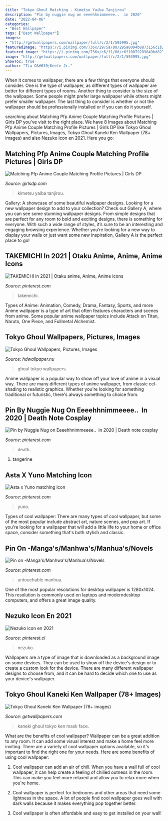 ```yaml
---
title: "Tokyo Ghoul Matching - Kimetsu Yaiba Tanjirou"
description: "Pin by nuggie nug on ️eeeehhnimmeeee.. ️ in 2020"
date: "2022-04-06"
categories:
- "Best Wallpaper"
tags: ["Best Wallpaper"]
images:
- "http://getwallpapers.com/wallpaper/full/c/2/1/593995.jpg"
featuredImage: "https://i.pinimg.com/736x/29/5a/80/295a8094b8873156c1b2c5d68e97f19d.jpg"
featured_image: "https://i.pinimg.com/736x/c6/f1/00/c6f10079289849bd827f6cadca93acbc.jpg"
image: "http://getwallpapers.com/wallpaper/full/c/2/1/593995.jpg"
ShowToc: true
author: "Tia O&#039;Keefe Jr."
---
```



When it comes to wallpaper, there are a few things that everyone should consider. One is the type of wallpaper, as different types of wallpaper are better for different types of rooms. Another thing to consider is the size of the wallpaper. Some people might prefer large wallpaper while others might prefer smaller wallpaper. The last thing to consider is whether or not the wallpaper should be professionally installed or if you can do it yourself.

	

		
searching about Matching Pfp Anime Couple Matching Profile Pictures | Girls DP you've visit to the right place. We have 8 Images about Matching Pfp Anime Couple Matching Profile Pictures | Girls DP like Tokyo Ghoul Wallpapers, Pictures, Images, Tokyo Ghoul Kaneki Ken Wallpaper (78+ images) and also Nezuko icon en 2021. Here you go:
		
    
## Matching Pfp Anime Couple Matching Profile Pictures | Girls DP

<img loading=lazy src="https://66.media.tumblr.com/7d34aa94ead0b28b6597d1b47c47a0a5/66b362ebd2d2e6b3-29/s640x960/a6981ab69d19f2101a70ff380c71a9f2238f0f71.jpg" onerror="this.onerror=null;this.src='https://tse4.mm.bing.net/th?id=OIP.L_Y_OKMPKpEkkyIB0eEtFQHaHa&amp;pid=15.1';" alt="Matching Pfp Anime Couple Matching Profile Pictures | Girls DP">

_Source: girlsdp.com_

>kimetsu yaiba tanjirou. 

	

Gallery: A showcase of some beautiful wallpaper designs.
Looking for a new wallpaper design to add to your collection? Check out Gallery A, where you can see some stunning wallpaper designs. From simple designs that are perfect for any room to bold and exciting designs, there is something for everyone. With such a wide range of styles, it’s sure to be an interesting and engaging browsing experience. Whether you’re looking for a new way to display your walls or just want some new inspiration, Gallery A is the perfect place to go!





	
	
    
## TAKEMICHI In 2021 | Otaku Anime, Anime, Anime Icons

<img loading=lazy src="https://i.pinimg.com/736x/1d/06/c1/1d06c139366f8077887bfc6972f534dd.jpg" onerror="this.onerror=null;this.src='https://tse1.mm.bing.net/th?id=OIP.CXFrUIge3LpRV1aqtBuDYwHaHd&amp;pid=15.1';" alt="TAKEMICHI in 2021 | Otaku anime, Anime, Anime icons">

_Source: pinterest.com_

>takemichi. 

	

Types of Anime: Animation, Comedy, Drama, Fantasy, Sports, and more
Anime wallpaper is a type of art that often features characters and scenes from anime. Some popular anime wallpaper topics include Attack on Titan, Naruto, One Piece, and Fullmetal Alchemist.

    
## Tokyo Ghoul Wallpapers, Pictures, Images

<img loading=lazy src="https://www.hdwallpaper.nu/wp-content/uploads/2015/06/663330.jpg" onerror="this.onerror=null;this.src='https://tse2.mm.bing.net/th?id=OIP.b_Izmecsk15H_HdHijnEwwHaEK&amp;pid=15.1';" alt="Tokyo Ghoul Wallpapers, Pictures, Images">

_Source: hdwallpaper.nu_

>ghoul tokyo wallpapers. 

	

Anime wallpaper is a popular way to show off your love of anime in a visual way. There are many different types of anime wallpaper, from classic cel-shading to realistic graphics. Whether you're looking for something traditional or futuristic, there's always something to choice from.

    
## Pin By Nuggie Nug On ️Eeeehhnimmeeee.. ️ In 2020 | Death Note Cosplay

<img loading=lazy src="https://i.pinimg.com/736x/c6/f1/00/c6f10079289849bd827f6cadca93acbc.jpg" onerror="this.onerror=null;this.src='https://tse2.mm.bing.net/th?id=OIP.vFiAJbdTe6Ith8Iq5LU25wHaEK&amp;pid=15.1';" alt="Pin by Nuggie Nug on ️Eeeehhnimmeeee.. ️ in 2020 | Death note cosplay">

_Source: pinterest.com_

>death. 

	

1. tangerine 

    
## Asta X Yuno Matching Icon

<img loading=lazy src="https://i.pinimg.com/736x/05/e0/e1/05e0e1a50d98e77d841c8867cdf1a60d.jpg" onerror="this.onerror=null;this.src='https://tse3.mm.bing.net/th?id=OIP.ZH_SS01B0Vp8oI11ktspWAHaHa&amp;pid=15.1';" alt="Asta x Yuno matching icon">

_Source: pinterest.com_

>yuno. 

	

Types of cool wallpaper:
There are many types of cool wallpaper, but some of the most popular include abstract art, nature scenes, and pop art. If you're looking for a wallpaper that will add a little life to your home or office space, consider something that's both stylish and classic.

    
## Pin On -Manga&#039;s/Manhwa&#039;s/Manhua&#039;s/Novels

<img loading=lazy src="https://i.pinimg.com/736x/29/5a/80/295a8094b8873156c1b2c5d68e97f19d.jpg" onerror="this.onerror=null;this.src='https://tse1.mm.bing.net/th?id=OIP.C-Y1G4TZ4Saw1kkYk4HWqwHaLo&amp;pid=15.1';" alt="Pin on -Manga&#039;s/Manhwa&#039;s/Manhua&#039;s/Novels">

_Source: pinterest.com_

>untouchable manhua. 

	

One of the most popular resolutions for desktop wallpaper is 1280x1024. This resolution is commonly used on laptops and moderndesktop computers, and offers a great image quality.

    
## Nezuko Icon En 2021

<img loading=lazy src="https://i.pinimg.com/736x/e7/8f/57/e78f579fbe8018bdae139a7a51aa74ff.jpg" onerror="this.onerror=null;this.src='https://tse3.mm.bing.net/th?id=OIP.dQjX6or9OOJuyIxCZI1WTQHaHa&amp;pid=15.1';" alt="Nezuko icon en 2021">

_Source: pinterest.cl_

>nezuko. 

	

Wallpapers are a type of image that is downloaded as a background image on some devices. They can be used to show off the device's design or to create a custom look for the device. There are many different wallpaper designs to choose from, and it can be hard to decide which one to use as your device's wallpaper.

    
## Tokyo Ghoul Kaneki Ken Wallpaper (78+ Images)

<img loading=lazy src="http://getwallpapers.com/wallpaper/full/c/2/1/593995.jpg" onerror="this.onerror=null;this.src='https://tse4.mm.bing.net/th?id=OIP.DeouwKiqgNa5ndxkuezFRAHaEK&amp;pid=15.1';" alt="Tokyo Ghoul Kaneki Ken Wallpaper (78+ images)">

_Source: getwallpapers.com_

>kaneki ghoul tokyo ken mask face. 

	

What are the benefits of cool wallpaper?
Wallpaper can be a great addition to any room. It can add some visual interest and make a home feel more inviting. There are a variety of cool wallpaper options available, so it's important to find the right one for your needs. Here are some benefits of using cool wallpaper: 
1. Cool wallpaper can add an air of chill. When you have a wall full of cool wallpaper, it can help create a feeling of chilled outness in the room. This can make you feel more relaxed and allow you to relax more when you're home. 

2. Cool wallpaper is perfect for bedrooms and other areas that need some lightness in the space. A lot of people find cool wallpaper goes well with dark walls because it makes everything pop together better. 

3. Cool wallpaper is often affordable and easy to get installed on your wall!

